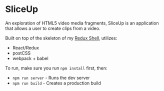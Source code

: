 # SliceUp

An exploration of HTML5 video media fragments, SliceUp is an application that allows a user to create clips from a video.

Built on top of the skeleton of my [Redux Shell](https://github.com/pheuter/essential-react), utilizes:

+ React/Redux
+ postCSS
+ webpack + babel

To run, make sure you run `npm install` first, then:

+ `npm run server` - Runs the dev server
+ `npm run build` - Creates a production build








